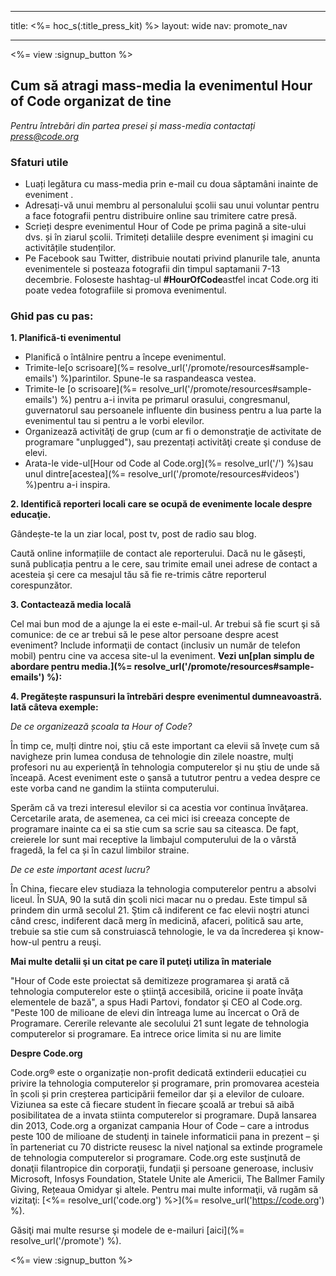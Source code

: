 * * *

title: <%= hoc_s(:title_press_kit) %> layout: wide nav: promote_nav

* * *

<%= view :signup_button %>

## Cum să atragi mass-media la evenimentul Hour of Code organizat de tine

*Pentru întrebări din partea presei și mass-media contactați <press@code.org>*

### Sfaturi utile

  * Luați legătura cu mass-media prin e-mail cu doua săptamâni inainte de eveniment .
  * Adresați-vă unui membru al personalului școlii sau unui voluntar pentru a face fotografii pentru distribuire online sau trimitere catre presă.
  * Scrieți despre evenimentul Hour of Code pe prima pagină a site-ului dvs. și în ziarul școlii. Trimiteți detaliile despre eveniment și imagini cu activitățile studenților.
  * Pe Facebook sau Twitter, distribuie noutati privind planurile tale, anunta evenimentele si posteaza fotografii din timpul saptamanii 7-13 decembrie. Foloseste hashtag-ul **#HourOfCode**astfel incat Code.org iti poate vedea fotografiile si promova evenimentul.

### Ghid pas cu pas:

**1. Planifică-ti evenimentul**

  * Planifică o întâlnire pentru a începe evenimentul.
  * Trimite-le[o scrisoare](%= resolve_url('/promote/resources#sample-emails') %)parintilor. Spune-le sa raspandeasca vestea.
  * Trimite-le [o scrisoare](%= resolve_url('/promote/resources#sample-emails') %) pentru a-i invita pe primarul orasului, congresmanul, guvernatorul sau persoanele influente din business pentru a lua parte la evenimentul tau si pentru a le vorbi elevilor.
  * Organizează activităţi de grup (cum ar fi o demonstraţie de activitate de programare "unplugged"), sau prezentați activităţi create şi conduse de elevi.
  * Arata-le vide-ul[Hour od Code al Code.org](%= resolve_url('/') %)sau unul dintre[acestea](%= resolve_url('/promote/resources#videos') %)pentru a-i inspira.

**2. Identifică reporteri locali care se ocupă de evenimente locale despre educaţie.**

Gândește-te la un ziar local, post tv, post de radio sau blog.

Caută online informațiile de contact ale reporterului. Dacă nu le găsești, sună publicația pentru a le cere, sau trimite email unei adrese de contact a acesteia şi cere ca mesajul tău să fie re-trimis către reporterul corespunzător.

**3. Contactează media locală**

Cel mai bun mod de a ajunge la ei este e-mail-ul. Ar trebui să fie scurt şi să comunice: de ce ar trebui să le pese altor persoane despre acest eveniment? Include informaţii de contact (inclusiv un număr de telefon mobil) pentru cine va accesa site-ul la eveniment. **Vezi un[plan simplu de abordare pentru media.](%= resolve_url('/promote/resources#sample-emails') %):**

**4. Pregătește raspunsuri la întrebări despre evenimentul dumneavoastră. Iată câteva exemple:**

*De ce organizează școala ta Hour of Code?*

În timp ce, mulți dintre noi, ştiu că este important ca elevii să înveţe cum să navigheze prin lumea condusa de tehnologie din zilele noastre, mulţi profesori nu au experienţă în tehnologia computerelor şi nu ştiu de unde să înceapă. Acest eveniment este o şansă a tututror pentru a vedea despre ce este vorba cand ne gandim la stiinta computerului.

Sperăm că va trezi interesul elevilor si ca acestia vor continua învăţarea. Cercetarile arata, de asemenea, ca cei mici isi creeaza concepte de programare inainte ca ei sa stie cum sa scrie sau sa citeasca. De fapt, creierele lor sunt mai receptive la limbajul computerului de la o vârstă fragedă, la fel ca și în cazul limbilor straine.

*De ce este important acest lucru?*

În China, fiecare elev studiaza la tehnologia computerelor pentru a absolvi liceul. În SUA, 90 la sută din şcoli nici macar nu o predau. Este timpul să prindem din urmă secolul 21. Ştim că indiferent ce fac elevii noştri atunci când cresc, indiferent dacă merg în medicină, afaceri, politică sau arte, trebuie sa stie cum să construiască tehnologie, le va da încrederea şi know-how-ul pentru a reuşi.

**Mai multe detalii şi un citat pe care îl puteţi utiliza în materiale**

"Hour of Code este proiectat să demitizeze programarea şi arată că tehnologia computerelor este o ştiinţă accesibilă, oricine ii poate învăţa elementele de bază", a spus Hadi Partovi, fondator şi CEO al Code.org. "Peste 100 de milioane de elevi din întreaga lume au încercat o Oră de Programare. Cererile relevante ale secolului 21 sunt legate de tehnologia computerelor si programare. Ea intrece orice limita si nu are limite

**Despre Code.org**

Code.org® este o organizație non-profit dedicată extinderii educației cu privire la tehnologia computerelor și programare, prin promovarea acesteia în școli și prin creșterea participării femeilor dar și a elevilor de culoare. Viziunea sa este că fiecare student în fiecare şcoală ar trebui să aibă posibilitatea de a invata stiinta computerelor si programare. După lansarea din 2013, Code.org a organizat campania Hour of Code – care a introdus peste 100 de milioane de studenţi in tainele informaticii pana in prezent – şi în parteneriat cu 70 districte reusesc la nivel naţional sa extinde programele de tehnologia computerelor si programare. Code.org este susţinută de donaţii filantropice din corporaţii, fundaţii şi persoane generoase, inclusiv Microsoft, Infosys Foundation, Statele Unite ale Americii, The Ballmer Family Giving, Rețeaua Omidyar şi altele. Pentru mai multe informaţii, vă rugăm să vizitaţi: [<%= resolve_url('code.org') %>](%= resolve_url('https://code.org') %).

  
Găsiţi mai multe resurse şi modele de e-mailuri [aici](%= resolve_url('/promote') %).

<%= view :signup_button %>